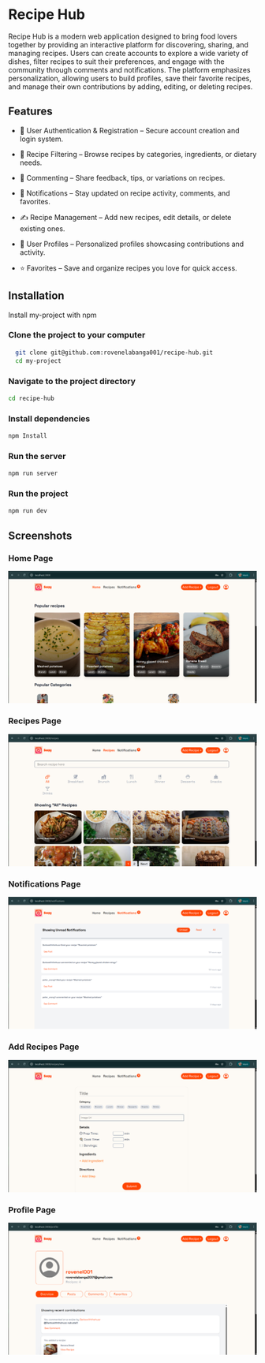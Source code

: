 # Recipe Hub

Recipe Hub is a modern web application designed to bring food lovers together by providing an interactive platform for discovering, sharing, and managing recipes. Users can create accounts to explore a wide variety of dishes, filter recipes to suit their preferences, and engage with the community through comments and notifications. The platform emphasizes personalization, allowing users to build profiles, save their favorite recipes, and manage their own contributions by adding, editing, or deleting recipes.

## Features

- 🔑 User Authentication & Registration – Secure account creation and login system.

- 🍲 Recipe Filtering – Browse recipes by categories, ingredients, or dietary needs.

- 💬 Commenting – Share feedback, tips, or variations on recipes.

- 🔔 Notifications – Stay updated on recipe activity, comments, and favorites.

- ✍️ Recipe Management – Add new recipes, edit details, or delete existing ones.

- 👤 User Profiles – Personalized profiles showcasing contributions and activity.

- ⭐ Favorites – Save and organize recipes you love for quick access.

## Installation

Install my-project with npm

### Clone the project to your computer

```bash
  git clone git@github.com:rovenelabanga001/recipe-hub.git
  cd my-project
```

### Navigate to the project directory

```bash
cd recipe-hub
```

### Install dependencies

```bash
npm Install
```

### Run the server

```bash
npm run server
```

### Run the project

```bash
npm run dev
```

## Screenshots

### Home Page

![Home Page](assets/screenshots/home.png)

### Recipes Page

![Recipes Page](assets/screenshots/recipes.png)

### Notifications Page

![Notifications Page](assets/screenshots/notifications.png)

### Add Recipes Page

![Add Recipe Page](assets/screenshots/recipeform.png)

### Profile Page

![Profile Page](assets/screenshots/profile.png)

